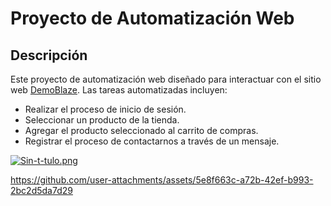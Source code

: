 <h1>Proyecto de Automatización Web</h1>

<h2>Descripción</h2>
<p>Este proyecto de automatización web diseñado para interactuar con el sitio web <a href="http://www.demoblaze.com">DemoBlaze</a>. Las tareas automatizadas incluyen:</p>
<ul>
  <li>Realizar el proceso de inicio de sesión.</li>
  <li>Seleccionar un producto de la tienda.</li>
  <li>Agregar el producto seleccionado al carrito de compras.</li>
  <li>Registrar el proceso de contactarnos a través de un mensaje.</li>
</ul>

[![Sin-t-tulo.png](https://i.postimg.cc/tCcqQ2RS/Sin-t-tulo.png)](https://postimg.cc/dL8PGRyr)




https://github.com/user-attachments/assets/5e8f663c-a72b-42ef-b993-2bc2d5da7d29

